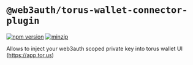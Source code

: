# `@web3auth/torus-wallet-connector-plugin`

[![npm version](https://img.shields.io/npm/v/@web3auth/torus-wallet-connector-plugin/latest.svg)](https://www.npmjs.com/package/@web3auth/torus-wallet-connector-plugin/v/latest)
[![minzip](https://img.shields.io/bundlephobia/minzip/@web3auth/torus-wallet-connector-plugin/latest.svg)](https://bundlephobia.com/result?p=@web3auth/torus-wallet-connector-plugin@latest)

Allows to inject your web3auth scoped private key into torus wallet UI (https://app.tor.us)

